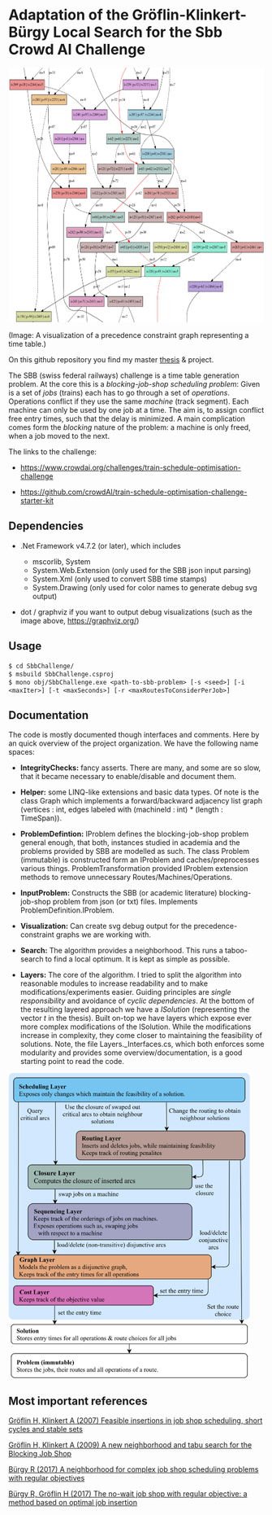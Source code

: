 # Adaptation of the Gröflin-Klinkert-Bürgy Local Search for the Sbb Crowd AI Challenge

<img src="https://github.com/MrPascalCase/SbbChallenge/blob/master/ReadmeImage1.png" alt="drawing" height="500"/>

(Image: A visualization of a precedence constraint graph representing a time table.)

On this github repository you find my master [thesis](https://github.com/MrPascalCase/SbbChallenge/blob/master/Thesis.pdf) & project. 

The SBB (swiss federal railways) challenge is a time table generation problem. At the core this is a *blocking-job-shop scheduling problem*: Given is a set of *jobs* (trains) each has to go through a set of *operations*. Operations conflict if they use the same *machine* (track segment). Each machine can only be used by one job at a time. The aim is, to assign conflict free entry times, such that the delay is minimized. A main complication comes form the *blocking* nature of the problem: a machine is only freed, when a job moved to the next.

The links to the challenge:

* <https://www.crowdai.org/challenges/train-schedule-optimisation-challenge>

* <https://github.com/crowdAI/train-schedule-optimisation-challenge-starter-kit>




## Dependencies

* .Net Framework v4.7.2 (or later), which includes

    - mscorlib, System
    - System.Web.Extension (only used for the SBB json input parsing)
    - System.Xml (only used to convert SBB time stamps)
    - System.Drawing (only used for color names to generate debug svg output)

* dot / graphviz if you want to output debug visualizations (such as the image above, <https://graphviz.org/>)

## Usage

```console
$ cd SbbChallenge/
$ msbuild SbbChallenge.csproj
$ mono obj/SbbChallenge.exe <path-to-sbb-problem> [-s <seed>] [-i <maxIter>] [-t <maxSeconds>] [-r <maxRoutesToConsiderPerJob>] 
```

## Documentation

The code is mostly documented though interfaces and comments. Here by an quick overview of the project organization. We have the following name spaces:

* **IntegrityChecks:** fancy asserts. There are many, and some are so slow, that it became necessary to enable/disable and document them. 

* **Helper:** some LINQ-like extensions and basic data types. Of note is the class Graph which implements a forward/backward adjacency list graph (vertices : int, edges labeled with (machineId : int) * (length : TimeSpan)). 

* **ProblemDefintion:** IProblem defines the blocking-job-shop problem general enough, that both, instances studied in academia and the problems provided by SBB are modelled as such. The class Problem (immutable) is constructed form an IProblem and caches/preprocesses various things. ProblemTransformation provided IProblem extension methods to remove unnecessary Routes/Machines/Operations.

* **InputProblem:** Constructs the SBB (or academic literature) blocking-job-shop problem from json (or txt) files. Implements ProblemDefinition.IProblem.

* **Visualization:** Can create svg debug output for the precedence-constraint graphs we are working with.

* **Search:** The algorithm provides a neighborhood. This runs a taboo-search to find a local optimum. It is kept as simple as possible. 

* **Layers:** The core of the algorithm. I tried to split the algorithm into reasonable modules to increase readability and to make modifications/experiments easier. Guiding principles are *single responsibility* and avoidance of *cyclic dependencies*. At the bottom of the resulting layered approach we have a *ISolution* (representing the vector *t* in the thesis). Built on-top we have layers which expose ever more complex modifications of the ISolution. While the modifications increase in complexity, they come closer to maintaining the feasibility of solutions. Note, the file Layers._Interfaces.cs, which both enforces some modularity and provides some overview/documentation, is a good starting point to read the code.

<img src="https://github.com/MrPascalCase/SbbChallenge/blob/master/ReadmeImage2.png" alt="drawing" height="600"/>

## Most important references

[Gröflin H, Klinkert A (2007) Feasible insertions in job shop scheduling, short cycles and stable sets](https://www.sciencedirect.com/science/article/pii/S0377221706000063)

[Gröflin H, Klinkert A (2009) A new neighborhood and tabu search for the Blocking Job Shop](https://www.sciencedirect.com/science/article/pii/S0166218X09000870)

[Bürgy R (2017) A neighborhood for complex job shop scheduling problems with regular objectives](https://link.springer.com/article/10.1007/s10951-017-0532-2)

[Bürgy R, Gröflin H (2017) The no-wait job shop with regular objective: a method based on optimal job insertion](https://link.springer.com/article/10.1007/s10878-016-0020-1)
